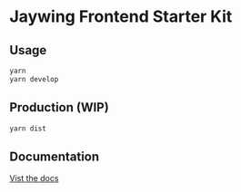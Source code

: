 # Jaywing Frontend Starter Kit

## Usage

```bash
yarn
yarn develop
```

## Production (WIP)

```bash
yarn dist
```

## Documentation

[Vist the docs](https://jaywing.github.io/frontend-site-starter-kit-docs/)
